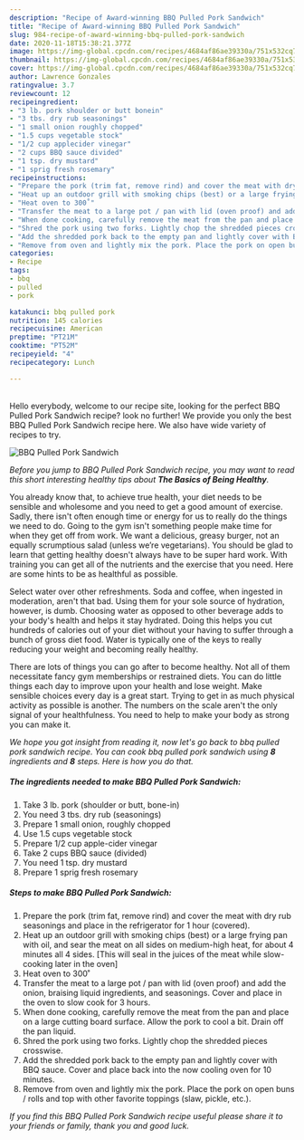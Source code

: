 ```yaml
---
description: "Recipe of Award-winning BBQ Pulled Pork Sandwich"
title: "Recipe of Award-winning BBQ Pulled Pork Sandwich"
slug: 984-recipe-of-award-winning-bbq-pulled-pork-sandwich
date: 2020-11-18T15:38:21.377Z
image: https://img-global.cpcdn.com/recipes/4684af86ae39330a/751x532cq70/bbq-pulled-pork-sandwich-recipe-main-photo.jpg
thumbnail: https://img-global.cpcdn.com/recipes/4684af86ae39330a/751x532cq70/bbq-pulled-pork-sandwich-recipe-main-photo.jpg
cover: https://img-global.cpcdn.com/recipes/4684af86ae39330a/751x532cq70/bbq-pulled-pork-sandwich-recipe-main-photo.jpg
author: Lawrence Gonzales
ratingvalue: 3.7
reviewcount: 12
recipeingredient:
- "3 lb. pork shoulder or butt bonein"
- "3 tbs. dry rub seasonings"
- "1 small onion roughly chopped"
- "1.5 cups vegetable stock"
- "1/2 cup applecider vinegar"
- "2 cups BBQ sauce divided"
- "1 tsp. dry mustard"
- "1 sprig fresh rosemary"
recipeinstructions:
- "Prepare the pork (trim fat, remove rind) and cover the meat with dry rub seasonings and place in the refrigerator for 1 hour (covered)."
- "Heat up an outdoor grill with smoking chips (best) or a large frying pan with oil, and sear the meat on all sides on medium-high heat, for about 4 minutes all 4 sides. [This will seal in the juices of the meat while slow-cooking later in the oven]"
- "Heat oven to 300˚"
- "Transfer the meat to a large pot / pan with lid (oven proof) and add the onion, braising liquid ingredients, and seasonings. Cover and place in the oven to slow cook for 3 hours."
- "When done cooking, carefully remove the meat from the pan and place on a large cutting board surface. Allow the pork to cool a bit. Drain off the pan liquid."
- "Shred the pork using two forks. Lightly chop the shredded pieces crosswise."
- "Add the shredded pork back to the empty pan and lightly cover with BBQ sauce. Cover and place back into the now cooling oven for 10 minutes."
- "Remove from oven and lightly mix the pork. Place the pork on open buns / rolls and top with other favorite toppings (slaw, pickle, etc.)."
categories:
- Recipe
tags:
- bbq
- pulled
- pork

katakunci: bbq pulled pork 
nutrition: 145 calories
recipecuisine: American
preptime: "PT21M"
cooktime: "PT52M"
recipeyield: "4"
recipecategory: Lunch

---
```

<br>
Hello everybody, welcome to our recipe site, looking for the perfect BBQ Pulled Pork Sandwich recipe? look no further! We provide you only the best BBQ Pulled Pork Sandwich recipe here. We also have wide variety of recipes to try.
<br>


![BBQ Pulled Pork Sandwich](https://img-global.cpcdn.com/recipes/4684af86ae39330a/751x532cq70/bbq-pulled-pork-sandwich-recipe-main-photo.jpg)

<i>Before you jump to BBQ Pulled Pork Sandwich recipe, you may want to read this short interesting healthy tips about <strong>The Basics of Being Healthy</strong>.</i>

You already know that, to achieve true health, your diet needs to be sensible and wholesome and you need to get a good amount of exercise. Sadly, there isn't often enough time or energy for us to really do the things we need to do. Going to the gym isn't something people make time for when they get off from work. We want a delicious, greasy burger, not an equally scrumptious salad (unless we’re vegetarians). You should be glad to learn that getting healthy doesn't always have to be super hard work. With training you can get all of the nutrients and the exercise that you need. Here are some hints to be as healthful as possible.

Select water over other refreshments. Soda and coffee, when ingested in moderation, aren't that bad. Using them for your sole source of hydration, however, is dumb. Choosing water as opposed to other beverage adds to your body's health and helps it stay hydrated. Doing this helps you cut hundreds of calories out of your diet without your having to suffer through a bunch of gross diet food. Water is typically one of the keys to really reducing your weight and becoming really healthy.

There are lots of things you can go after to become healthy. Not all of them necessitate fancy gym memberships or restrained diets. You can do little things each day to improve upon your health and lose weight. Make sensible choices every day is a great start. Trying to get in as much physical activity as possible is another. The numbers on the scale aren't the only signal of your healthfulness. You need to help to make your body as strong you can make it. 


<i>We hope you got insight from reading it, now let's go back to bbq pulled pork sandwich recipe. You can cook bbq pulled pork sandwich using <strong>8</strong> ingredients and <strong>8</strong> steps. Here is how you do that.
</i>

##### The ingredients needed to make BBQ Pulled Pork Sandwich:

1. Take 3 lb. pork (shoulder or butt, bone-in)
1. You need 3 tbs. dry rub (seasonings)
1. Prepare 1 small onion, roughly chopped
1. Use 1.5 cups vegetable stock
1. Prepare 1/2 cup apple-cider vinegar
1. Take 2 cups BBQ sauce (divided)
1. You need 1 tsp. dry mustard
1. Prepare 1 sprig fresh rosemary


##### Steps to make BBQ Pulled Pork Sandwich:

1. Prepare the pork (trim fat, remove rind) and cover the meat with dry rub seasonings and place in the refrigerator for 1 hour (covered).
1. Heat up an outdoor grill with smoking chips (best) or a large frying pan with oil, and sear the meat on all sides on medium-high heat, for about 4 minutes all 4 sides. [This will seal in the juices of the meat while slow-cooking later in the oven]
1. Heat oven to 300˚
1. Transfer the meat to a large pot / pan with lid (oven proof) and add the onion, braising liquid ingredients, and seasonings. Cover and place in the oven to slow cook for 3 hours.
1. When done cooking, carefully remove the meat from the pan and place on a large cutting board surface. Allow the pork to cool a bit. Drain off the pan liquid.
1. Shred the pork using two forks. Lightly chop the shredded pieces crosswise.
1. Add the shredded pork back to the empty pan and lightly cover with BBQ sauce. Cover and place back into the now cooling oven for 10 minutes.
1. Remove from oven and lightly mix the pork. Place the pork on open buns / rolls and top with other favorite toppings (slaw, pickle, etc.).


<i>If you find this BBQ Pulled Pork Sandwich recipe useful please share it to your friends or family, thank you and good luck.</i>
